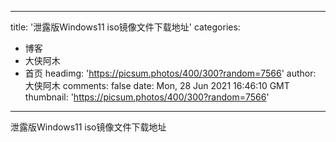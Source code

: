 
---
title: '泄露版Windows11 iso镜像文件下载地址'
categories: 
 - 博客
 - 大侠阿木
 - 首页
headimg: 'https://picsum.photos/400/300?random=7566'
author: 大侠阿木
comments: false
date: Mon, 28 Jun 2021 16:46:10 GMT
thumbnail: 'https://picsum.photos/400/300?random=7566'
---

<div>   
泄露版Windows11 iso镜像文件下载地址  
</div>
            
